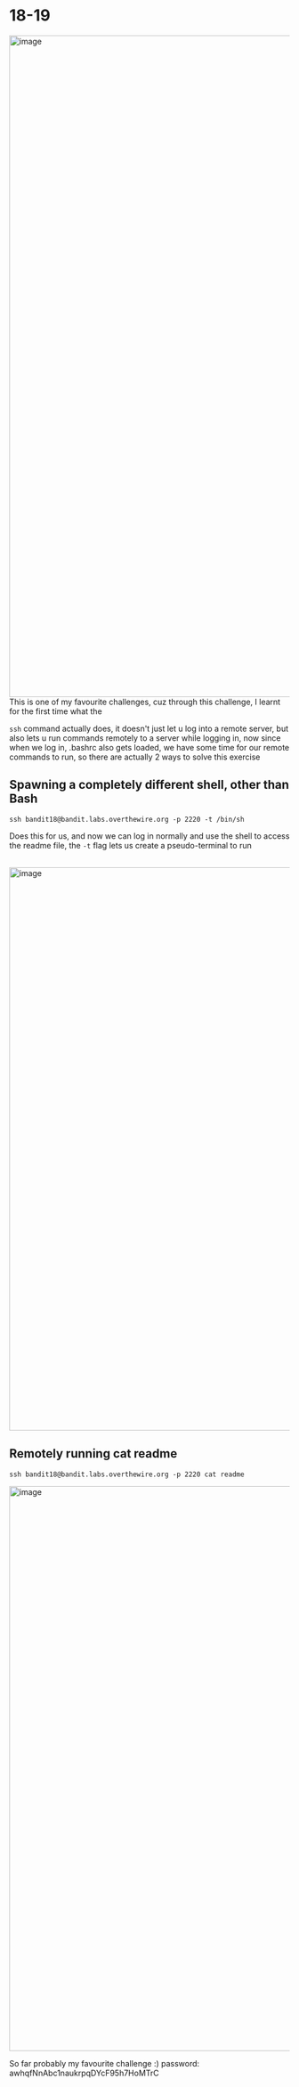 # 18-19

<img width="1189" alt="image" src="https://github.com/Chalhotra/git-exercises-writeups/assets/135652026/a7f3706a-8426-4b91-8188-a4fb7107bc95">
<br>
This is one of my favourite challenges, cuz through this challenge, I learnt for the first time what the 

``` ssh ``` command actually does, it doesn't just let u log into a remote server, but also lets u run commands remotely to a server while logging in, now since when we log in, .bashrc also gets loaded, we have some time for our remote commands to run, so there are actually 2 ways to solve this exercise <br>

## Spawning a completely different shell, other than Bash
  ``` 
  ssh bandit18@bandit.labs.overthewire.org -p 2220 -t /bin/sh
```
  Does this for us, and now we can log in normally and use the shell to access the readme file, the ``` -t ``` flag lets us create a pseudo-terminal to run

  <br>
  <img width="1012" alt="image" src="https://github.com/Chalhotra/git-exercises-writeups/assets/135652026/e1ba21df-2f97-4e87-a602-ce671424f421">


<br> 

## Remotely running cat readme

```
ssh bandit18@bandit.labs.overthewire.org -p 2220 cat readme
```
<img width="1015" alt="image" src="https://github.com/Chalhotra/git-exercises-writeups/assets/135652026/0cae4695-7d76-4e92-b95c-65c22d2ab191">
<br>

So far probably my favourite challenge :)
password: awhqfNnAbc1naukrpqDYcF95h7HoMTrC
